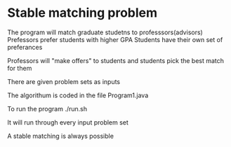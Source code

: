 # Stable matching problem

The program will match graduate studetns to professsors(advisors)
Prefessors prefer students with higher GPA
Students have their own set of preferances

Professors will "make offers" to students and students pick the best match for them

There are given problem sets as inputs 

The algorithum is coded in the file Program1.java

To run the program
./run.sh  

It will run through every input problem set

A stable matching is always possible 